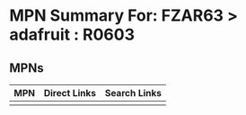



# MPN Summary For: FZAR63 > adafruit : R0603

## MPNs
  

|MPN|Direct Links|Search Links|
| :--- | :--- | :--- |
||||
